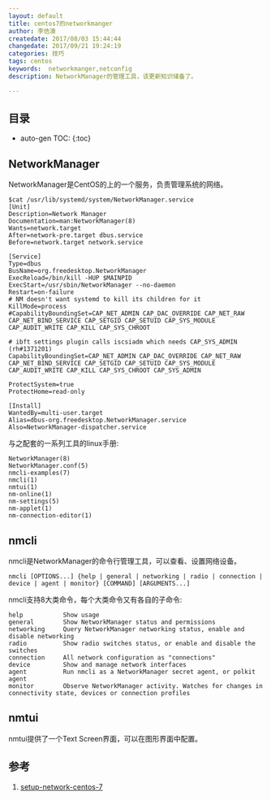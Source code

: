 ```yaml
---
layout: default
title: centos7的networkmanger
author: 李佶澳
createdate: 2017/08/03 15:44:44
changedate: 2017/09/21 19:24:19
categories: 技巧
tags: centos
keywords:  networkmanger,netconfig
description: NetworkManager的管理工具，该更新知识储备了。

---
```


## 目录
* auto-gen TOC:
{:toc}

## NetworkManager

NetworkManager是CentOS的上的一个服务，负责管理系统的网络。

	$cat /usr/lib/systemd/system/NetworkManager.service
	[Unit]
	Description=Network Manager
	Documentation=man:NetworkManager(8)
	Wants=network.target
	After=network-pre.target dbus.service
	Before=network.target network.service
	
	[Service]
	Type=dbus
	BusName=org.freedesktop.NetworkManager
	ExecReload=/bin/kill -HUP $MAINPID
	ExecStart=/usr/sbin/NetworkManager --no-daemon
	Restart=on-failure
	# NM doesn't want systemd to kill its children for it
	KillMode=process
	#CapabilityBoundingSet=CAP_NET_ADMIN CAP_DAC_OVERRIDE CAP_NET_RAW CAP_NET_BIND_SERVICE CAP_SETGID CAP_SETUID CAP_SYS_MODULE CAP_AUDIT_WRITE CAP_KILL CAP_SYS_CHROOT
	
	# ibft settings plugin calls iscsiadm which needs CAP_SYS_ADMIN (rh#1371201)
	CapabilityBoundingSet=CAP_NET_ADMIN CAP_DAC_OVERRIDE CAP_NET_RAW CAP_NET_BIND_SERVICE CAP_SETGID CAP_SETUID CAP_SYS_MODULE CAP_AUDIT_WRITE CAP_KILL CAP_SYS_CHROOT CAP_SYS_ADMIN
	
	ProtectSystem=true
	ProtectHome=read-only
	
	[Install]
	WantedBy=multi-user.target
	Alias=dbus-org.freedesktop.NetworkManager.service
	Also=NetworkManager-dispatcher.service

与之配套的一系列工具的linux手册:

	NetworkManager(8)
	NetworkManager.conf(5)
	nmcli-examples(7)
	nmcli(1)
	nmtui(1)
	nm-online(1)
	nm-settings(5)
	nm-applet(1)
	nm-connection-editor(1)

## nmcli

nmcli是NetworkManager的命令行管理工具，可以查看、设置网络设备。

	nmcli [OPTIONS...] {help | general | networking | radio | connection | device | agent | monitor} [COMMAND] [ARGUMENTS...]

nmcli支持8大类命令，每个大类命令又有各自的子命令:

	help           Show usage
	general        Show NetworkManager status and permissions
	networking     Query NetworkManager networking status, enable and disable networking
	radio          Show radio switches status, or enable and disable the switches
	connection     All network configuration as "connections"
	device         Show and manage network interfaces
	agent          Run nmcli as a NetworkManager secret agent, or polkit agent
	monitor        Observe NetworkManager activity. Watches for changes in connectivity state, devices or connection profiles

## nmtui

nmtui提供了一个Text Screen界面，可以在图形界面中配置。

## 参考

1. [setup-network-centos-7][1]

[1]: http://www.krizna.com/centos/setup-network-centos-7/ "setup-network-centos-7" 
